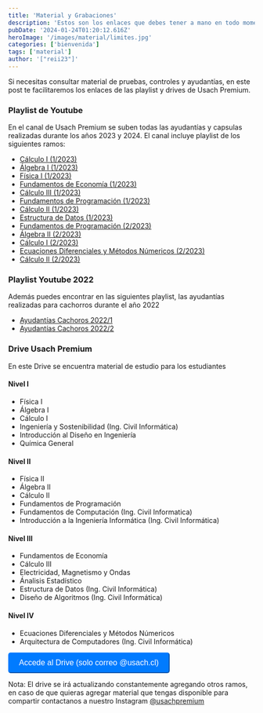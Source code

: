 ```yaml
---
title: 'Material y Grabaciones'
description: 'Estos son los enlaces que debes tener a mano en todo momento ya que te ayudarán en los ramos'
pubDate: '2024-01-24T01:20:12.616Z'
heroImage: '/images/material/limites.jpg'
categories: ['bienvenida']
tags: ['material']
author: '["reii23"]'
---
```


Si necesitas consultar material de pruebas, controles y ayudantías, en este post te facilitaremos los enlaces de las playlist y drives de Usach Premium.

### Playlist de Youtube
En el canal de Usach Premium se suben todas las ayudantías y capsulas realizadas durante los años 2023 y 2024. El canal incluye playlist de los siguientes ramos:
- <a href="https://www.youtube.com/watch?v=cQ4PiFwsuwc&list=PL3Bv2PSzLkSlANQGHCgPFxqE5LytK4Ae8&pp=iAQB" target="_blank">Cálculo I (1/2023)</a> 
- <a href="https://www.youtube.com/watch?v=eEfExaUVL44&list=PL3Bv2PSzLkSlIq6PmoFgcsYgjO4mgu1X-&pp=iAQB" target="_blank">Álgebra I (1/2023)</a> 
- <a href="https://www.youtube.com/watch?v=jkWnoZqivUw&list=PL3Bv2PSzLkSmTlauYAamfVQm0jvsYHdCO&pp=iAQB" target="_blank">Física I (1/2023)</a> 
- <a href="https://www.youtube.com/watch?v=k1Y0-nHvfH0&list=PL3Bv2PSzLkSn0RpD8GUmDLs_tDCC98pgm&pp=iAQB" target="_blank">Fundamentos de Economía (1/2023)</a> 
- <a href="https://www.youtube.com/watch?v=XRCt5AMRtmc&list=PL3Bv2PSzLkSnkDIbJj3xqY3bzIwtEjqBn&pp=iAQB" target="_blank">Cálculo III (1/2023)</a> 
- <a href="https://www.youtube.com/watch?v=IOkY6wpRjhg&list=PL3Bv2PSzLkSm4JYeIxo6xQMmMSX9zjhsn&pp=iAQB" target="_blank">Fundamentos de Programación (1/2023)</a> 
- <a href="https://www.youtube.com/watch?v=GBClFl2ExfU&list=PL3Bv2PSzLkSnydU3SBh7yIDziA9tn3rvK&pp=iAQB" target="_blank">Cálculo II (1/2023)</a> 
- <a href="https://www.youtube.com/watch?v=sHcWidohT70&list=PL3Bv2PSzLkSmoURkCKR9-FOkEfGQO_F8G&pp=iAQB" target="_blank">Estructura de Datos (1/2023)</a> 
- <a href="https://www.youtube.com/watch?v=wo5WY1vDGFo&list=PL3Bv2PSzLkSl5Kph28nYHKajy88D8wrTU&pp=iAQB" target="_blank">Fundamentos de Programación (2/2023)</a> 
- <a href="https://www.youtube.com/watch?v=tF-h4CN9PyY&list=PL3Bv2PSzLkSnCJWoiTW1lkIZaNjh63UOk&pp=iAQB" target="_blank">Álgebra II (2/2023)</a> 
- <a href="https://www.youtube.com/watch?v=SH8q-r7kUi0&list=PL3Bv2PSzLkSkXZc-Tbbprl7DLnsMSqZQ6&pp=iAQB" target="_blank">Cálculo I (2/2023)</a> 
- <a href="https://www.youtube.com/watch?v=3mfnf__ZnLE&list=PL3Bv2PSzLkSnmfLmPu_sE2WrbnTZYQFd9&pp=iAQB" target="_blank">Ecuaciones Diferenciales y Métodos Númericos (2/2023)</a> 
- <a href="https://www.youtube.com/watch?v=FzX6uc1zXtA&list=PL3Bv2PSzLkSkj4TDMpsySUlkblGM-UoNe&pp=iAQB" target="_blank">Cálculo II (2/2023)</a>

### Playlist Youtube 2022
Además puedes encontrar en las siguientes playlist, las ayudantías realizadas para cachorros durante el año 2022

- <a href="https://www.youtube.com/playlist?list=PLT1g-tSHvIMvijbYI3kyBg7bXwWGXrt5I" target="_blank">Ayudantías Cachoros 2022/1</a>
- <a href="https://www.youtube.com/playlist?list=PLT1g-tSHvIMvx7A7fKWw3O02DTmy-bM41" target="_blank">Ayudantías Cachoros 2022/2</a>

### Drive Usach Premium 

En este Drive se encuentra material de estudio para los estudiantes

#### Nivel I
- Física I
- Álgebra I
- Cálculo I
- Ingeniería y Sostenibilidad (Ing. Civil Informática)
- Introducción al Diseño en Ingeniería
- Química General

#### Nivel II
- Física II
- Álgebra II
- Cálculo II
- Fundamentos de Programación
- Fundamentos de Computación (Ing. Civil Informatica)
- Introducción a la Ingeniería Informática (Ing. Civil Informática)

#### Nivel III
- Fundamentos de Economía
- Cálculo III
- Electricidad, Magnetismo y Ondas
- Ánalisis Estadístico
- Estructura de Datos (Ing. Civil Informática)
- Diseño de Algoritmos (Ing. Civil Informática)

#### Nivel IV
- Ecuaciones Diferenciales y Métodos Númericos
- Arquitectura de Computadores (Ing. Civil Informática)

<a href="https://drive.google.com/drive/folders/1d7Q6lVWWfwgNadpUqniGSpJ94uyTPcLx?usp=drive_link" target="_blank"><button style="color: white; background-color: #007bff; border-color: #007bff; padding: 10px 20px; border-radius: 5px; text-align: center; text-decoration: none; display: inline-block; font-size: 16px;">Accede al Drive (solo correo @usach.cl)</button></a>


Nota: El drive se irá actualizando constantemente agregando otros ramos, en caso de que quieras agregar material que tengas disponible para compartir contactanos a nuestro Instagram <a href="https://www.instagram.com/usach.premium/" target="_blank">@usachpremium



